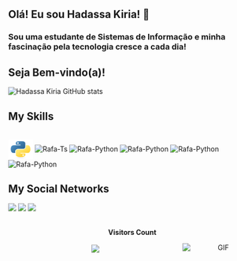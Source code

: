## Olá! Eu sou Hadassa Kiria! 👋

### Sou uma estudante de Sistemas de Informação e minha fascinação pela tecnologia cresce a cada dia!

## Seja Bem-vindo(a)!

![Hadassa Kiria GitHub stats](https://github-readme-stats.vercel.app/api?username=HadassaKiria&show_icons=true&theme=dracula)

## My Skills
  <div style="display: inline_block"><br>
  <img align="center" alt="Rafa-Python" height="40" width="50" src="https://raw.githubusercontent.com/devicons/devicon/master/icons/python/python-original.svg" />
  <img align="center" alt="Rafa-Ts" height="40" width="50" <img src="https://cdn.jsdelivr.net/gh/devicons/devicon/icons/mysql/mysql-original.svg" />       
  <img align="center" alt="Rafa-Python" height="40" width="50" src="https://cdn.jsdelivr.net/gh/devicons/devicon/icons/postgresql/postgresql-original.svg">
  <img align="center" alt="Rafa-Python" height="40" width="50" src="https://cdn.jsdelivr.net/gh/devicons/devicon/icons/git/git-original.svg" />
  <img align="center" alt="Rafa-Python" height="40" width="50" src="https://cdn.jsdelivr.net/gh/devicons/devicon/icons/vscode/vscode-original.svg" />
  <img align="center" alt="Rafa-Python" height="40" width="50"src="https://cdn.jsdelivr.net/gh/devicons/devicon/icons/linux/linux-original.svg" />
          
</div>

## My Social Networks
<div> 
  <a href="https://www.instagram.com/hadassa.kiria" target="_blank"><img src="https://img.shields.io/badge/-Instagram-%23E4405F?style=for-the-badge&logo=instagram&logoColor=white" target="_blank"></a>
  <a href = "mailto:hadassakiria99@gmail.com"><img src="https://img.shields.io/badge/-Gmail-%23333?style=for-the-badge&logo=gmail&logoColor=white" target="_blank"></a>
  <a href="https://www.linkedin.com/in/hadassa-kiria-5b4564236/" target="_blank"><img src="https://img.shields.io/badge/-LinkedIn-%230077B5?style=for-the-badge&logo=linkedin&logoColor=white" target="_blank"></a>

    
<div align="center">
<br><p align="centre"><b>Visitors Count</b></p>  
    <img src="https://gifs.eco.br/wp-content/uploads/2022/09/gifs-de-mouse-de-computador-0.gif" alt="GIF" width="150" height="100" style="float: right;", align="right">    
<p align="center"><img align="center" src="https://profile-counter.glitch.me/{HadassaKiria}/count.svg" /></p> 
<br>
</div>